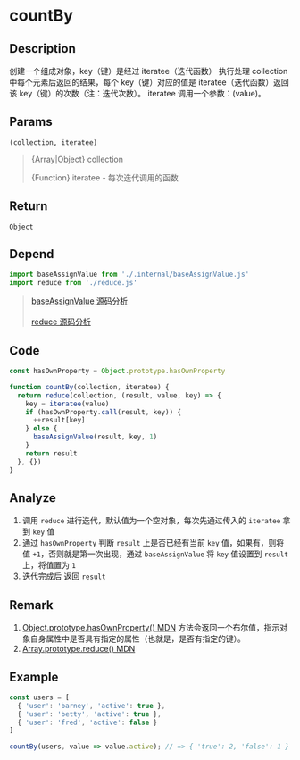 # countBy 

## Description 
创建一个组成对象，key（键）是经过 iteratee（迭代函数） 执行处理 collection 中每个元素后返回的结果，每个 key（键）对应的值是 iteratee（迭代函数）返回该 key（键）的次数（注：迭代次数）。 iteratee 调用一个参数：(value)。
## Params
`(collection, iteratee)`
> {Array|Object} collection
>
> {Function} iteratee - 每次迭代调用的函数
>

## Return
`Object`
## Depend
```js
import baseAssignValue from './.internal/baseAssignValue.js'
import reduce from './reduce.js'
```
> [baseAssignValue 源码分析](../internal/baseAssignValue.md)
> <br/>
> <br/>
> [reduce 源码分析](./reduce.md)
>

## Code
```js
const hasOwnProperty = Object.prototype.hasOwnProperty

function countBy(collection, iteratee) {
  return reduce(collection, (result, value, key) => {
    key = iteratee(value)
    if (hasOwnProperty.call(result, key)) {
      ++result[key]
    } else {
      baseAssignValue(result, key, 1)
    }
    return result
  }, {})
}
```
## Analyze
1. 调用 `reduce` 进行迭代，默认值为一个空对象，每次先通过传入的 `iteratee` 拿到 `key` 值
2. 通过 `hasOwnProperty` 判断 `result` 上是否已经有当前 `key` 值，如果有，则将值 `+1`，否则就是第一次出现，通过 `baseAssignValue` 将 `key` 值设置到 `result` 上，将值置为 `1`
3. 迭代完成后 返回 `result`
## Remark
1. [Object.prototype.hasOwnProperty() MDN](https://developer.mozilla.org/zh-CN/docs/Web/JavaScript/Reference/Global_Objects/Object/hasOwnProperty) 方法会返回一个布尔值，指示对象自身属性中是否具有指定的属性（也就是，是否有指定的键）。
2. [Array.prototype.reduce() MDN](https://developer.mozilla.org/zh-CN/docs/Web/JavaScript/Reference/Global_Objects/Array/Reduce)
## Example
```js
const users = [
  { 'user': 'barney', 'active': true },
  { 'user': 'betty', 'active': true },
  { 'user': 'fred', 'active': false }
]

countBy(users, value => value.active); // => { 'true': 2, 'false': 1 }
```
